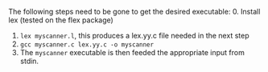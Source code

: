 The following steps need to be gone to get the desired executable:
0. Install lex (tested on the flex package)
1. ```lex myscanner.l```, this produces a lex.yy.c file needed in the next step
2. ```gcc myscanner.c lex.yy.c -o myscanner```
3. The ```myscanner``` executable is then feeded the appropriate input from stdin.
